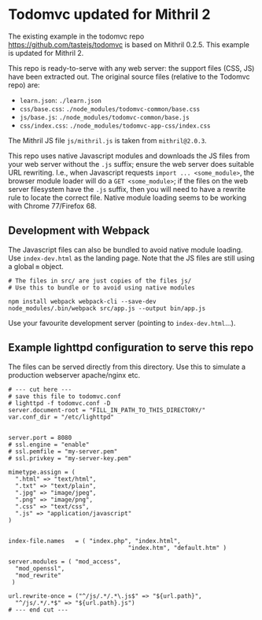 # Todomvc updated for Mithril 2

The existing example in the todomvc repo https://github.com/tastejs/todomvc
is based on Mithril 0.2.5. This example is updated for Mithril 2.

This repo is ready-to-serve with any web server: the support files (CSS, JS) have been extracted
out. The original source files (relative to the Todomvc repo) are:

* `learn.json`: `./learn.json`
* `css/base.css`: `./node_modules/todomvc-common/base.css`
* `js/base.js`: `./node_modules/todomvc-common/base.js`
* `css/index.css`: `./node_modules/todomvc-app-css/index.css`


The Mithril JS file `js/mithril.js` is taken from `mithril@2.0.3`.


This repo uses native Javascript modules and downloads the JS files from your web server
without the `.js` suffix; ensure the web server does suitable URL rewriting.
I.e.,  when Javascript requests `import ... <some_module>`, the browser module loader will
do a `GET <some_module>`; if the files on the web server filesystem have the `.js`
suffix, then you will need to have a rewrite rule to locate the correct file. Native module
loading seems to be working with Chrome 77/Firefox 68.


## Development with Webpack

The Javascript files can also be bundled to avoid native module loading.
Use `index-dev.html` as the landing page. Note that the JS files are still using
a global `m` object.

```
# The files in src/ are just copies of the files js/
# Use this to bundle or to avoid using native modules

npm install webpack webpack-cli --save-dev
node_modules/.bin/webpack src/app.js --output bin/app.js
```

Use your favourite development server (pointing to `index-dev.html`...).

## Example lighttpd configuration to serve this repo
The files can be served directly from this directory.
Use this to simulate a production webserver apache/nginx etc.

```
# --- cut here ---
# save this file to todomvc.conf
# lighttpd -f todomvc.conf -D
server.document-root = "FILL_IN_PATH_TO_THIS_DIRECTORY/"
var.conf_dir = "/etc/lighttpd"


server.port = 8080
# ssl.engine = "enable"
# ssl.pemfile = "my-server.pem"
# ssl.privkey = "my-server-key.pem"

mimetype.assign = (
  ".html" => "text/html",
  ".txt" => "text/plain",
  ".jpg" => "image/jpeg",
  ".png" => "image/png",
  ".css" => "text/css",
  ".js" => "application/javascript"
)


index-file.names   = ( "index.php", "index.html",
                                  "index.htm", "default.htm" )

server.modules = ( "mod_access",
  "mod_openssl",
  "mod_rewrite"
 )

url.rewrite-once = ("^/js/.*/.*\.js$" => "${url.path}",
  "^/js/.*/.*$" => "${url.path}.js")
# --- end cut ---
```
